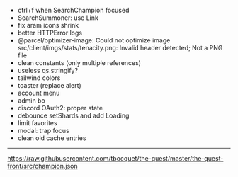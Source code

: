 - ctrl+f when SearchChampion focused
- SearchSummoner: use Link
- fix aram icons shrink
- better HTTPError logs
- @parcel/optimizer-image: Could not optimize image src/client/imgs/stats/tenacity.png: Invalid header detected; Not a PNG file
- clean constants (only multiple references)
- useless qs.stringify?
- tailwind colors
- toaster (replace alert)
- account menu
- admin bo
- discord OAuth2: proper state
- debounce setShards and add Loading
- limit favorites
- modal: trap focus
- clean old cache entries

---

https://raw.githubusercontent.com/tbocquet/the-quest/master/the-quest-front/src/champion.json
